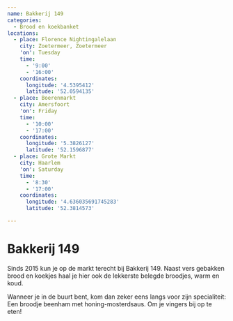```yaml
---
name: Bakkerij 149
categories:
  - Brood en koekbanket
locations:
  - place: Florence Nightingalelaan
    city: Zoetermeer, Zoetermeer
    'on': Tuesday
    time:
      - '9:00'
      - '16:00'
    coordinates:
      longitude: '4.5395412'
      latitude: '52.0594135'
  - place: Boerenmarkt
    city: Amersfoort
    'on': Friday
    time:
      - '10:00'
      - '17:00'
    coordinates:
      longitude: '5.3826127'
      latitude: '52.1596877'
  - place: Grote Markt
    city: Haarlem
    'on': Saturday
    time:
      - '8:30'
      - '17:00'
    coordinates:
      longitude: '4.636035691745283'
      latitude: '52.3814573'

---
```


# Bakkerij 149

Sinds 2015 kun je op de markt terecht bij Bakkerij 149. Naast vers gebakken brood en koekjes haal je hier ook de lekkerste belegde broodjes, warm en koud. 

Wanneer je in de buurt bent, kom dan zeker eens langs voor zijn specialiteit: Een broodje beenham met honing-mosterdsaus. Om je vingers bij op te eten!